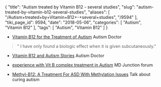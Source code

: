 {
    "title": "Autism treated by Vitamin B12 - several studies",
    "slug": "autism-treated-by-vitamin-b12-several-studies",
    "aliases": [
        "/Autism+treated+by+Vitamin+B12+-+several+studies",
        "/9594"
    ],
    "tiki_page_id": 9594,
    "date": "2018-05-06",
    "categories": [
        "Autism",
        "Vitamin B12"
    ],
    "tags": [
        "Autism",
        "Vitamin B12"
    ]
}


* [Vitamin B12 for the Treatment of Autism](http://www.theautismdoctor.com/vitamin-b12-for-the-treatment-of-autism/) Autism Doctor

> " I have only found a biologic effect when it is given subcutaneously."

* [Vitamin B12 and Autism Stories](http://www.theautismdoctor.com/vitamin-b12-and-autism-stories/)  Autism Doctor

* [experience with Vit B complex treatment in Autism](https://www.mdjunction.com/forums/autism-discussions/general-support/10863968-experience-with-vit-b-complex-treatment-in-autism) MD Junction forum

* [Methyl-B12: A Treatment For ASD With Methylation Issues](https://tacanow.org/family-resources/methyl-b12-a-treatment-for-asd-with-methylation-issues/) Talk about curing autism